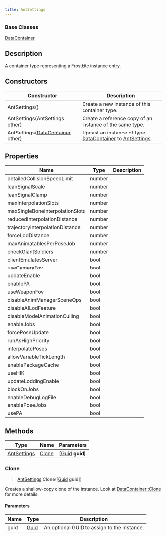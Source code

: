 ```yaml
---
title: AntSettings
---
```

### Base Classes

[DataContainer](/vext/ref/shared/class/datacontainer)

## Description

A container type representing a Frostbite instance entry.

## Constructors

| Constructor                                                            | Description                                                                                                   |
| ---------------------------------------------------------------------- | ------------------------------------------------------------------------------------------------------------- |
| AntSettings()                                                          | Create a new instance of this container type.                                                                 |
| AntSettings(AntSettings other)                                         | Create a reference copy of an instance of the same type.                                                      |
| AntSettings([DataContainer](/vext/ref/shared/class/datacontainer) other) | Upcast an instance of type [DataContainer](/vext/ref/shared/class/datacontainer) to [AntSettings](/vext/ref/fb/antsettings/). |

## Properties

| Name                            | Type   | Description |
| ------------------------------- | ------ | ----------- |
| detailedCollisionSpeedLimit     | number |             |
| leanSignalScale                 | number |             |
| leanSignalClamp                 | number |             |
| maxInterpolationSlots           | number |             |
| maxSingleBoneInterpolationSlots | number |             |
| reducedInterpolationDistance    | number |             |
| trajectoryInterpolationDistance | number |             |
| forceLodDistance                | number |             |
| maxAnimatablesPerPoseJob        | number |             |
| checkGiantSoldiers              | number |             |
| clientEmulatesServer            | bool   |             |
| useCameraFov                    | bool   |             |
| updateEnable                    | bool   |             |
| enablePA                        | bool   |             |
| useWeaponFov                    | bool   |             |
| disableAnimManagerSceneOps      | bool   |             |
| disableAILodFeature             | bool   |             |
| disableModelAnimationCulling    | bool   |             |
| enableJobs                      | bool   |             |
| forcePoseUpdate                 | bool   |             |
| runAsHighPriority               | bool   |             |
| interpolatePoses                | bool   |             |
| allowVariableTickLength         | bool   |             |
| enablePackageCache              | bool   |             |
| useHIK                          | bool   |             |
| updateLoddingEnable             | bool   |             |
| blockOnJobs                     | bool   |             |
| enableDebugLogFile              | bool   |             |
| enablePoseJobs                  | bool   |             |
| usePA                           | bool   |             |

## Methods

| Type                       | Name            | Parameters                                     |
| -------------------------- | --------------- | ---------------------------------------------- |
| [AntSettings](/vext/ref/fb/antsettings/) | [Clone](#clone) | \[[Guid](/vext/ref/shared/class/guid) **guid**\] |

### Clone

> [AntSettings](/vext/ref/fb/antsettings/) **Clone**(\[[Guid](/vext/ref/shared/class/guid) **guid**\])

Creates a shallow-copy clone of the instance. Look at [DataContainer::Clone](/vext/ref/shared/class/datacontainer#clone) for more details.

#### Parameters

| Name | Type         | Description                                 |
| ---- | ------------ | ------------------------------------------- |
| guid | [Guid](/vext/ref/shared/class/guid/) | An optional GUID to assign to the instance. |
